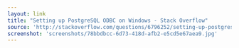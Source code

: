 ```yaml
---
layout: link
title: "Setting up PostgreSQL ODBC on Windows - Stack Overflow"
source: 'http://stackoverflow.com/questions/6796252/setting-up-postgresql-odbc-on-windows'
screenshot: 'screenshots/78bbdbcc-6d73-418d-afb2-e5cd5e67aea9.jpg'
---
```


